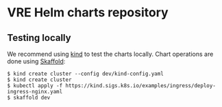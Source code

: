 # VRE Helm charts repository

## Testing locally

We recommend using [kind](https://kind.sigs.k8s.io/) to test the charts locally. Chart operations are done using [Skaffold](https://skaffold.dev/):

```
$ kind create cluster --config dev/kind-config.yaml
$ kind create cluster
$ kubectl apply -f https://kind.sigs.k8s.io/examples/ingress/deploy-ingress-nginx.yaml
$ skaffold dev
```
